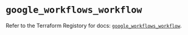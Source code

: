 # `google_workflows_workflow`

Refer to the Terraform Registory for docs: [`google_workflows_workflow`](https://registry.terraform.io/providers/hashicorp/google/5.29.0/docs/resources/workflows_workflow).
